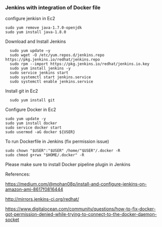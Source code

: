 ### Jenkins with integration of Docker file

 configure jenkisn in Ec2
 
    sudo yum remove java-1.7.0-openjdk
    sudo yum install java-1.8.0
      
 Download and Install Jenkins
  
      sudo yum update –y
      sudo wget -O /etc/yum.repos.d/jenkins.repo https://pkg.jenkins.io/redhat/jenkins.repo
      sudo rpm --import https://pkg.jenkins.io/redhat/jenkins.io.key
      sudo yum install jenkins -y
      sudo service jenkins start
      sudo systemctl start jenkins.service
      sudo systemctl enable jenkins.service
      
  Install git in Ec2
    
      sudo yum install git
  
Configure Docker in Ec2

    sudo yum update -y
    sudo yum install docker
    sudo service docker start
    sudo usermod -aG docker ${USER}
    
To run Dockerfile in Jenkins (fix permission issue)

    sudo chown "$USER":"$USER" /home/"$USER"/.docker -R
    sudo chmod g+rwx "$HOME/.docker" -R

Please make sure to install Docker pipeline plugin in Jenkins

References:

   https://medium.com/@mohan08p/install-and-configure-jenkins-on-amazon-ami-8617f0816444
 
   http://mirrors.jenkins-ci.org/redhat/
 
   https://www.digitalocean.com/community/questions/how-to-fix-docker-got-permission-denied-while-trying-to-connect-to-the-docker-daemon-socket




  
